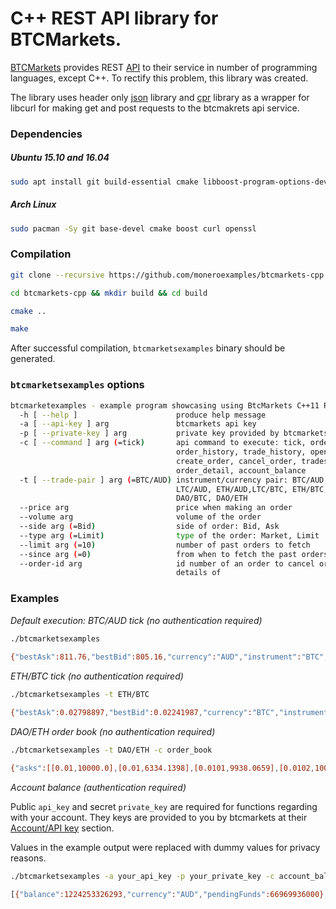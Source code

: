 # C++ REST API library for BTCMarkets.

[BTCMarkets](https://btcmarkets.net) provides REST [API](https://github.com/BTCMarkets/API)
to their service in number of programming languages, except C++. To
rectify this problem, this library was created.

The library uses header only [json](https://github.com/nlohmann/json) library
and [cpr](https://github.com/whoshuu/cpr) library as a wrapper for libcurl
for making get and post requests to the btcmakrets api service.

### Dependencies 

##### Ubuntu 15.10 and 16.04

```bash
sudo apt install git build-essential cmake libboost-program-options-dev libcurl4-openssl-dev libssl-dev
```


##### Arch Linux

```bash
sudo pacman -Sy git base-devel cmake boost curl openssl
```

### Compilation

```bash
git clone --recursive https://github.com/moneroexamples/btcmarkets-cpp.git

cd btcmarkets-cpp && mkdir build && cd build

cmake ..

make
```

After successful compilation, `btcmarketsexamples` binary should be generated.

### `btcmarketsexamples` options

```bash
btcmarketexamples - example program showcasing using BtcMarkets C++11 RESTfull API:
  -h [ --help ]                      produce help message
  -a [ --api-key ] arg               btcmarkets api key
  -p [ --private-key ] arg           private key provided by btcmarkets to you
  -c [ --command ] arg (=tick)       api command to execute: tick, order_book, 
                                     order_history, trade_history, open_orders,
                                     create_order, cancel_order, trades, 
                                     order_detail, account_balance
  -t [ --trade-pair ] arg (=BTC/AUD) instrument/currency pair: BTC/AUD, 
                                     LTC/AUD, ETH/AUD,LTC/BTC, ETH/BTC, 
                                     DAO/BTC, DAO/ETH
  --price arg                        price when making an order
  --volume arg                       volume of the order
  --side arg (=Bid)                  side of order: Bid, Ask
  --type arg (=Limit)                type of the order: Market, Limit
  --limit arg (=10)                  number of past orders to fetch
  --since arg (=0)                   from when to fetch the past orders
  --order-id arg                     id number of an order to cancel or check 
                                     details of
```

### Examples

*Default execution: BTC/AUD tick (no authentication required)*
```bash
./btcmarketsexamples
 
{"bestAsk":811.76,"bestBid":805.16,"currency":"AUD","instrument":"BTC","lastPrice":806.01,"timestamp":1465262979,"volume24h":265.19094}
```

*ETH/BTC tick (no authentication required)*

```bash
./btcmarketsexamples -t ETH/BTC

{"bestAsk":0.02798897,"bestBid":0.02241987,"currency":"BTC","instrument":"ETH","lastPrice":0.02798999,"timestamp":1465263021,"volume24h":182.62025}
```

*DAO/ETH order book (no authentication required)*

```bash
./btcmarketsexamples -t DAO/ETH -c order_book

{"asks":[[0.01,10000.0],[0.01,6334.1398],[0.0101,9938.0659],[0.0102,10000.0],[0.0105,8213.8165],[0.0115,1194.7316],[0.01175,500.0],[0.01199999,1500.0],[0.012,7648.2917],[0.012,1000.0],[0.012,490.2207],[0.0125,100.0],[0.013,9.15],[0.0145,100.0],[0.016345,987.0],[0.0177,600.0],[0.02,244.241],[0.02,1.12839],[0.02,325.8413],[0.051111,500.0],[0.060111,500.0],[0.07,500.0],[0.08299,500.0],[0.1,0.001],[0.101,100.0],[1.0129,99.0]],"bids":[[0.00943102,200.0],[0.00943101,100.0],[0.00943,110.0],[0.00930202,1000.0],[0.00930201,100.0],[0.00913128,1000.0],[0.00906,388.0],[0.009,5000.0],[0.008,4350.0],[0.006,10000.0],[0.005,2000.0],[0.001,0.001]],"currency":"ETH","instrument":"DAO","timestamp":1465263134}
```

*Account balance (authentication required)*

Public `api_key` and secret `private_key` are required for functions regarding
with your account. They keys are provided to you by btcmarkets
at their [Account/API key](https://btcmarkets.net/account/apikey) section.

Values in the example output were replaced with dummy values for privacy reasons.

```bash
./btcmarketsexamples -a your_api_key -p your_private_key -c account_balance

[{"balance":1224253326293,"currency":"AUD","pendingFunds":66969936000},{"balance":0,"currency":"USD","pendingFunds":0},{"balance":7652697853,"currency":"BTC","pendingFunds":1378776555},{"balance":146034433752,"currency":"LTC","pendingFunds":3354855481197},{"balance":943372,"currency":"ETH","pendingFunds":4543243520},{"balance":0,"currency":"FCT","pendingFunds":0},{"balance":0,"currency":"MAID","pendingFunds":0},{"balance":1736535933,"currency":"DAO","pendingFunds":2066000000}]
```